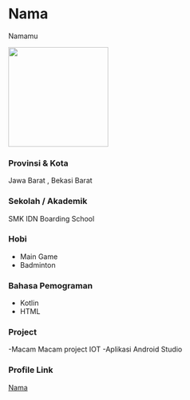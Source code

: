 # Nama
Namamu

<img src="https://www.pinclipart.com/picdir/middle/499-4992513_avatar-avatar-png-clipart.png" width="200" height="200" align="center"/>

### Provinsi & Kota

Jawa Barat , Bekasi Barat

### Sekolah / Akademik

SMK IDN Boarding School

### Hobi

- Main Game
- Badminton


### Bahasa Pemograman 

- Kotlin
- HTML

### Project

-Macam Macam project IOT
-Aplikasi Android Studio



### Profile Link

[Nama](https://github.com/GathanAkhtar)
